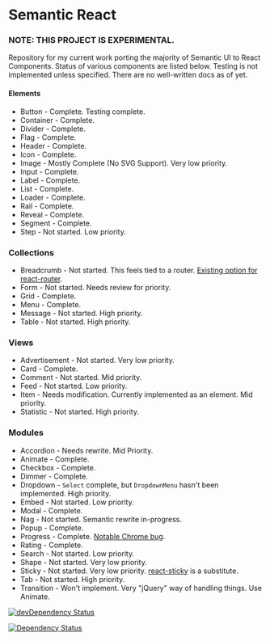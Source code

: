 # Semantic React

### NOTE: THIS PROJECT IS EXPERIMENTAL.

Repository for my current work porting the majority of Semantic UI to React Components.
Status of various components are listed below. Testing is not implemented unless specified.
There are no well-written docs as of yet.

#### Elements
* Button - Complete. Testing complete.
* Container - Complete.
* Divider - Complete.
* Flag - Complete.
* Header - Complete.
* Icon - Complete.
* Image - Mostly Complete (No SVG Support). Very low priority.
* Input - Complete.
* Label - Complete.
* List - Complete.
* Loader - Complete.
* Rail - Complete.
* Reveal - Complete.
* Segment - Complete.
* Step - Not started. Low priority.

### Collections
* Breadcrumb - Not started. This feels tied to a router. [Existing option for react-router](https://github.com/svenanders/react-breadcrumbs).
* Form - Not started. Needs review for priority.
* Grid - Complete.
* Menu - Complete.
* Message - Not started. High priority.
* Table - Not started. High priority.

### Views
* Advertisement - Not started. Very low priority.
* Card - Complete.
* Comment - Not started. Mid priority.
* Feed - Not started. Low priority.
* Item - Needs modification. Currently implemented as an element. Mid priority.
* Statistic - Not started. High priority.

### Modules
* Accordion - Needs rewrite. Mid Priority.
* Animate - Complete.
* Checkbox - Complete.
* Dimmer - Complete.
* Dropdown - `Select` complete, but `DropdownMenu` hasn't been implemented. High priority.
* Embed - Not started. Low priority.
* Modal - Complete.
* Nag - Not started. Semantic rewrite in-progress.
* Popup - Complete.
* Progress - Complete. [Notable Chrome bug](https://github.com/hallister/semantic-react/issues/4).
* Rating - Complete.
* Search - Not started. Low priority.
* Shape - Not started. Very low priority.
* Sticky - Not started. Very low priority. [react-sticky](https://github.com/captivationsoftware/react-sticky) is a substitute.
* Tab - Not started. High priority.
* Transition - Won't implement. Very "jQuery" way of handling things. Use Animate.

[![devDependency Status](https://david-dm.org/hallister/semantic-react/dev-status.svg)](https://david-dm.org/hallister/semantic-react#info=devDependencies)

[![Dependency Status](https://david-dm.org/hallister/semantic-react.svg)](https://david-dm.org/hallister/semantic-react)
